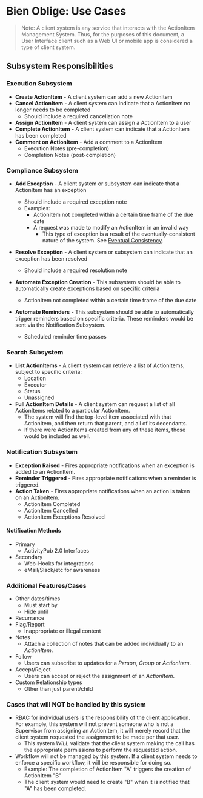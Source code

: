 # Bien Oblige: Use Cases

> Note: A client system is any service that interacts with the ActionItem Management System. Thus, for the purposes of this document, a User Interface client such as a Web UI or mobile app is considered a type of client system.

## Subsystem Responsibilities

### Execution Subsystem

* **Create ActionItem** - A client system can add a new ActionItem
* **Cancel ActionItem** - A client system can indicate that a ActionItem no longer needs to be completed
  * Should include a required cancellation note
* **Assign ActionItem** - A client system can assign a ActionItem to a user
* **Complete ActionItem** - A client system can indicate that a ActionItem has been completed
* **Comment on ActionItem** - Add a comment to a ActionItem
  * Execution Notes (pre-completion)
  * Completion Notes (post-completion)

### Compliance Subsystem

* **Add Exception** - A client system or subsystem can indicate that a ActionItem has an exception
  * Should include a required exception note
  * Examples:
    * ActionItem not completed within a certain time frame of the due date
    * A request was made to modify an ActionItem in an invalid way
      * This type of exception is a result of the eventually-consistent nature of the system. See [Eventual Consistency](https://fosstodon.org/@Bsstahl/109406977184136386).
* **Resolve Exception** - A client system or subsystem can indicate that an exception has been resolved
  * Should include a required resolution note

* **Automate Exception Creation** - This subsystem should be able to automatically create exceptions based on specific criteria
  * ActionItem not completed within a certain time frame of the due date
* **Automate Reminders** - This subsystem should be able to automatically trigger reminders based on specific criteria. These reminders would be sent via the Notification Subsystem.
  * Scheduled reminder time passes

### Search Subsystem

* **List ActionItems** - A client system can retrieve a list of ActionItems, subject to specific criteria:
  * Location
  * Executor
  * Status
  * Unassigned
* **Full ActionItem Details** - A client system can request a list of all ActionItems related to a particular ActionItem.
  * The system will find the top-level item associated with that ActionItem, and then return that parent, and all of its decendants.
  * If there were ActionItems created from any of these items, those would be included as well.

### Notification Subsystem

* **Exception Raised** - Fires appropriate notifications when an exception is added to an ActionItem.
* **Reminder Triggered** - Fires appropriate notifications when a reminder is triggered.
* **Action Taken** - Fires appropriate notifications when an action is taken on an ActionItem.
  * ActionItem Completed
  * ActionItem Cancelled
  * ActionItem Exceptions Resolved

#### Notification Methods

* Primary
  * ActivityPub 2.0 Interfaces
* Secondary
  * Web-Hooks for integrations
  * eMail/Slack/etc for awareness

### Additional Features/Cases

* Other dates/times
  * Must start by
  * Hide until
* Recurrance
* Flag/Report
  * Inappropriate or illegal content
* Notes
  * Attach a collection of notes that can be added individually to an *ActionItem*.
* Follow
  * Users can subscribe to updates for a *Person*, *Group* or *ActionItem*.
* Accept/Reject
  * Users can accept or reject the assignment of an *ActionItem*.
* Custom Relationship types
  * Other than just parent/child

### Cases that will NOT be handled by this system

* RBAC for individual users is the responsibility of the client application. For example, this system will not prevent someone who is not a Supervisor from assigning an ActionItem, it will merely record that the client system requested the assignment to be made per that user.
  * This system *WILL* validate that the client system making the call has the appropriate permissions to perform the requested action.
* Workflow will not be managed by this system. If a client system needs to enforce a specific workflow, it will be responsible for doing so.
  * Example: The completion of ActionItem "A" triggers the creation of ActionItem "B"
  * The client system would need to create "B" when it is notified that "A" has been completed.
